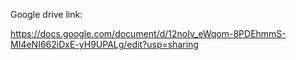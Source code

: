 Google drive link:

https://docs.google.com/document/d/12noIv_eWqom-8PDEhmmS-MI4eNI662iDxE-yH9UPALg/edit?usp=sharing

